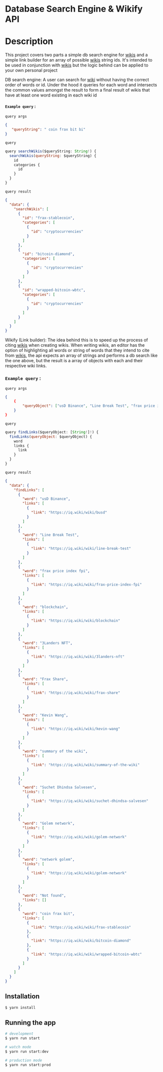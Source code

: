 # Database Search Engine & Wikify API
# Description

This project covers two parts a simple db search engine for [wikis](https://iq.wiki) and a simple link builder for an array of possible [wikis](https://iq.wiki) string ids. It's intended to be used in conjunction with [wikis](https://iq.wiki) but the logic behind can be applied to your own personal project


DB search engine: 
A user can search for [wiki](https://iq.wiki) without having the correct order of words or id. Under the hood it queries for each word and intersects the common values amongst the result to form a final result of wikis that have at least one word existing in each wiki id

#### `Example query` :

`query args`
```json
{
   "queryString": " coin frax bit bi"
}
```
`query` 
```js
query searchWikis($queryString: String!) {
  searchWikis(queryString: $queryString) {
    id
    categories {
      id
    }
  }
}
```
`query result` 
```json
{
  "data": {
    "searchWikis": [
      {
        "id": "frax-stablecoin",
        "categories": [
          {
            "id": "cryptocurrencies"
          }
        ]
      },
      {
        "id": "bitcoin-diamond",
        "categories": [
          {
            "id": "cryptocurrencies"
          }
        ]
      },
      {
        "id": "wrapped-bitcoin-wbtc",
        "categories": [
          {
            "id": "cryptocurrencies"
          }
        ]
      }
    ]
  }
}
```

Wikify (Link builder): The idea behind this is to speed up the process of citing [wikis](https://iq.wiki) when creating wikis. When writing wikis, an editor has the option of highlighting all words or string of words that they intend to cite from [wikis](https://iq.wiki), the api expects an array of strings and performs a db search like the one above, but the result is a array of objects with each and their respective wiki links.

### `Example query` :

`query args`
```json
{
    {
        "queryObject": ["usD Binance", "Line Break Test", "frax price index fpi", "blockchain", "3Landers NFT", "Frax Share", "Kevin Wang", "summary of the wiki", "Suchet Dhindsa Salvesen", "Golem network", "network golem", "Not found", "coin frax bit" ]
    }
}
```
`query` 
```js
query findLinks($queryObject: [String!]!) {
  findLinks(queryObject: $queryObject) {
    word
    links {
      link
    }
  }
}
```
`query result` 
```json
{
  "data": {
    "findLinks": [
      {
        "word": "usD Binance",
        "links": [
          {
            "link": "https://iq.wiki/wiki/busd"
          }
        ]
      },
      {
        "word": "Line Break Test",
        "links": [
          {
            "link": "https://iq.wiki/wiki/line-break-test"
          }
        ]
      },
      {
        "word": "frax price index fpi",
        "links": [
          {
            "link": "https://iq.wiki/wiki/frax-price-index-fpi"
          }
        ]
      },
      {
        "word": "blockchain",
        "links": [
          {
            "link": "https://iq.wiki/wiki/blockchain"
          }
        ]
      },
      {
        "word": "3Landers NFT",
        "links": [
          {
            "link": "https://iq.wiki/wiki/3landers-nft"
          }
        ]
      },
      {
        "word": "Frax Share",
        "links": [
          {
            "link": "https://iq.wiki/wiki/frax-share"
          }
        ]
      },
      {
        "word": "Kevin Wang",
        "links": [
          {
            "link": "https://iq.wiki/wiki/kevin-wang"
          }
        ]
      },
      {
        "word": "summary of the wiki",
        "links": [
          {
            "link": "https://iq.wiki/wiki/summary-of-the-wiki"
          }
        ]
      },
      {
        "word": "Suchet Dhindsa Salvesen",
        "links": [
          {
            "link": "https://iq.wiki/wiki/suchet-dhindsa-salvesen"
          }
        ]
      },
      {
        "word": "Golem network",
        "links": [
          {
            "link": "https://iq.wiki/wiki/golem-network"
          }
        ]
      },
      {
        "word": "network golem",
        "links": [
          {
            "link": "https://iq.wiki/wiki/golem-network"
          }
        ]
      },
      {
        "word": "Not found",
        "links": []
      },
      {
        "word": "coin frax bit",
        "links": [
          {
            "link": "https://iq.wiki/wiki/frax-stablecoin"
          },
          {
            "link": "https://iq.wiki/wiki/bitcoin-diamond"
          },
          {
            "link": "https://iq.wiki/wiki/wrapped-bitcoin-wbtc"
          }
        ]
      }
    ]
  }
}
```

## Installation

```bash
$ yarn install
```

## Running the app

```bash
# development
$ yarn run start

# watch mode
$ yarn run start:dev

# production mode
$ yarn run start:prod
```

